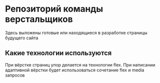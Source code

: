 Репозиторий команды верстальщиков
=====================
Здесь выложены готовые или находящиеся в разработке страницы будущего сайта


Какие технологии используются
-----------------------------------
При вёрстке страниц упор делается на технологии flex. При написании адаптивной вёрстки будет использоваться сочетание flex и media запросов
